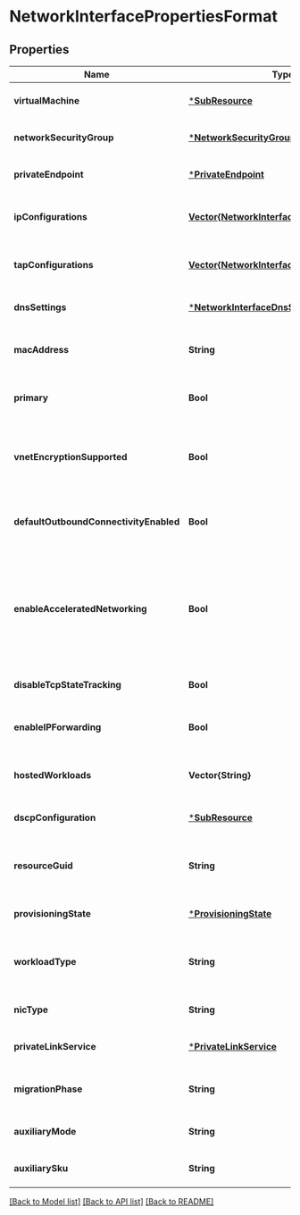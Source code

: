 # NetworkInterfacePropertiesFormat


## Properties
Name | Type | Description | Notes
------------ | ------------- | ------------- | -------------
**virtualMachine** | [***SubResource**](SubResource.md) |  | [optional] [default to nothing]
**networkSecurityGroup** | [***NetworkSecurityGroup2**](NetworkSecurityGroup2.md) |  | [optional] [default to nothing]
**privateEndpoint** | [***PrivateEndpoint**](PrivateEndpoint.md) |  | [optional] [default to nothing]
**ipConfigurations** | [**Vector{NetworkInterfaceIPConfiguration}**](NetworkInterfaceIPConfiguration.md) | A list of IPConfigurations of the network interface. | [optional] [default to nothing]
**tapConfigurations** | [**Vector{NetworkInterfaceTapConfiguration}**](NetworkInterfaceTapConfiguration.md) | A list of TapConfigurations of the network interface. | [optional] [readonly] [default to nothing]
**dnsSettings** | [***NetworkInterfaceDnsSettings**](NetworkInterfaceDnsSettings.md) |  | [optional] [default to nothing]
**macAddress** | **String** | The MAC address of the network interface. | [optional] [readonly] [default to nothing]
**primary** | **Bool** | Whether this is a primary network interface on a virtual machine. | [optional] [readonly] [default to nothing]
**vnetEncryptionSupported** | **Bool** | Whether the virtual machine this nic is attached to supports encryption. | [optional] [readonly] [default to nothing]
**defaultOutboundConnectivityEnabled** | **Bool** | Whether default outbound connectivity for nic was configured or not. | [optional] [readonly] [default to nothing]
**enableAcceleratedNetworking** | **Bool** | If the network interface is configured for accelerated networking. Not applicable to VM sizes which require accelerated networking. | [optional] [default to nothing]
**disableTcpStateTracking** | **Bool** | Indicates whether to disable tcp state tracking. | [optional] [default to nothing]
**enableIPForwarding** | **Bool** | Indicates whether IP forwarding is enabled on this network interface. | [optional] [default to nothing]
**hostedWorkloads** | **Vector{String}** | A list of references to linked BareMetal resources. | [optional] [readonly] [default to nothing]
**dscpConfiguration** | [***SubResource**](SubResource.md) |  | [optional] [default to nothing]
**resourceGuid** | **String** | The resource GUID property of the network interface resource. | [optional] [readonly] [default to nothing]
**provisioningState** | [***ProvisioningState**](ProvisioningState.md) |  | [optional] [default to nothing]
**workloadType** | **String** | WorkloadType of the NetworkInterface for BareMetal resources | [optional] [default to nothing]
**nicType** | **String** | Type of Network Interface resource. | [optional] [default to nothing]
**privateLinkService** | [***PrivateLinkService**](PrivateLinkService.md) |  | [optional] [default to nothing]
**migrationPhase** | **String** | Migration phase of Network Interface resource. | [optional] [default to nothing]
**auxiliaryMode** | **String** | Auxiliary mode of Network Interface resource. | [optional] [default to nothing]
**auxiliarySku** | **String** | Auxiliary sku of Network Interface resource. | [optional] [default to nothing]


[[Back to Model list]](../README.md#models) [[Back to API list]](../README.md#api-endpoints) [[Back to README]](../README.md)



